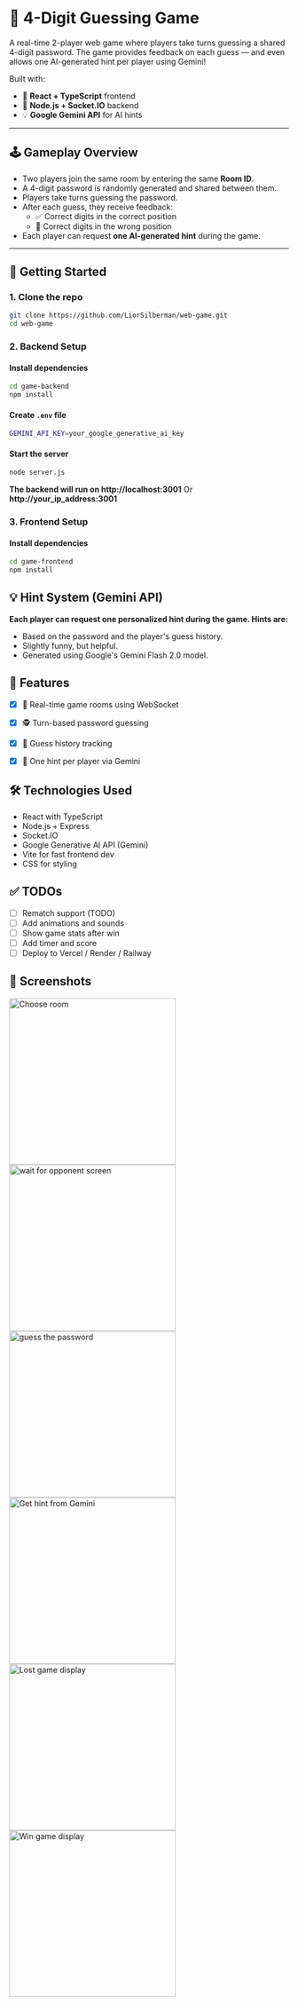 # 🔐 4-Digit Guessing Game

A real-time 2-player web game where players take turns guessing a shared 4-digit password. The game provides feedback on each guess — and even allows one AI-generated hint per player using Gemini!

Built with:
- 🔁 **React + TypeScript** frontend
- 🧠 **Node.js + Socket.IO** backend
- 💡 **Google Gemini API** for AI hints

---

## 🕹️ Gameplay Overview

- Two players join the same room by entering the same **Room ID**.
- A 4-digit password is randomly generated and shared between them.
- Players take turns guessing the password.
- After each guess, they receive feedback:
  - ✅ Correct digits in the correct position
  - 🔄 Correct digits in the wrong position
- Each player can request **one AI-generated hint** during the game.

---

## 🚀 Getting Started

### 1. Clone the repo
```bash
git clone https://github.com/LiorSilberman/web-game.git
cd web-game
```

### 2. Backend Setup
#### Install dependencies
```bash
cd game-backend
npm install
```

#### Create `.env` file
```bash
GEMINI_API_KEY=your_google_generative_ai_key
```

#### Start the server
```bash
node server.js
```

**The backend will run on http://localhost:3001** Or **http://your_ip_address:3001** 


### 3. Frontend Setup
#### Install dependencies
```bash
cd game-frontend
npm install
```

## 💡 Hint System (Gemini API)
**Each player can request one personalized hint during the game. Hints are:**
- Based on the password and the player's guess history.
- Slightly funny, but helpful.
- Generated using Google's Gemini Flash 2.0 model.

## 🧪 Features
- [x] 🔐 Real-time game rooms using WebSocket
- [x] 🕵️ Turn-based password guessing
- [x] 📜 Guess history tracking
- [x] 🤖 One hint per player via Gemini


## 🛠️ Technologies Used
- React with TypeScript
- Node.js + Express
- Socket.IO
- Google Generative AI API (Gemini)
- Vite for fast frontend dev
- CSS for styling

## ✅ TODOs
- [ ] Rematch support (TODO)
- [ ] Add animations and sounds
- [ ] Show game stats after win
- [ ] Add timer and score
- [ ] Deploy to Vercel / Render / Railway

## 📸 Screenshots
<div>
  <img src="./screenshots/enter-room.jpeg" alt="Choose room" width="300"/>
  <img src="./screenshots/waiting-start.png" alt="wait for opponent screen" width="300"/>
  <img src="./screenshots/guessNumbers.jpeg" alt="guess the password" width="300"/>
  <img src="./screenshots/hint.png" alt="Get hint from Gemini" width="300"/>
  <img src="./screenshots/lostGame.jpeg" alt="Lost game display" width="300"/>
  <img src="./screenshots/winGame.png" alt="Win game display" width="300"/>
</div>
